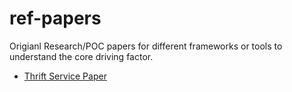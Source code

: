 # ref-papers
Origianl Research/POC papers for different frameworks or tools to understand the core driving factor.


* [Thrift Service Paper](https://github.com/bot-netizen/ref-papers/blob/main/Thrift_Service_Paper.pdf)
